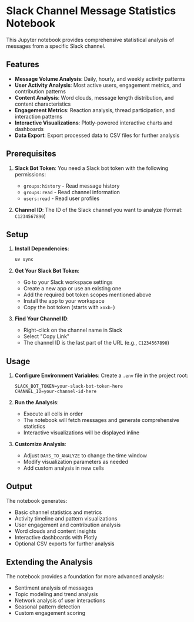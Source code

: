 # Slack Channel Message Statistics Notebook

This Jupyter notebook provides comprehensive statistical analysis of messages from a specific Slack channel.

## Features

- **Message Volume Analysis**: Daily, hourly, and weekly activity patterns
- **User Activity Analysis**: Most active users, engagement metrics, and contribution patterns
- **Content Analysis**: Word clouds, message length distribution, and content characteristics
- **Engagement Metrics**: Reaction analysis, thread participation, and interaction patterns
- **Interactive Visualizations**: Plotly-powered interactive charts and dashboards
- **Data Export**: Export processed data to CSV files for further analysis

## Prerequisites

1. **Slack Bot Token**: You need a Slack bot token with the following permissions:
   - `groups:history` - Read message history
   - `groups:read` - Read channel information  
   - `users:read` - Read user profiles

2. **Channel ID**: The ID of the Slack channel you want to analyze (format: `C1234567890`)

## Setup

1. **Install Dependencies**:
   ```bash
   uv sync
   ```

2. **Get Your Slack Bot Token**:
   - Go to your Slack workspace settings
   - Create a new app or use an existing one
   - Add the required bot token scopes mentioned above
   - Install the app to your workspace
   - Copy the bot token (starts with `xoxb-`)

3. **Find Your Channel ID**:
   - Right-click on the channel name in Slack
   - Select "Copy Link"
   - The channel ID is the last part of the URL (e.g., `C1234567890`)

## Usage

1. **Configure Environment Variables**:
   Create a `.env` file in the project root:
   ```
   SLACK_BOT_TOKEN=your-slack-bot-token-here
   CHANNEL_ID=your-channel-id-here
   ```

2. **Run the Analysis**:
   - Execute all cells in order
   - The notebook will fetch messages and generate comprehensive statistics
   - Interactive visualizations will be displayed inline

3. **Customize Analysis**:
   - Adjust `DAYS_TO_ANALYZE` to change the time window
   - Modify visualization parameters as needed
   - Add custom analysis in new cells

## Output

The notebook generates:
- Basic channel statistics and metrics
- Activity timeline and pattern visualizations
- User engagement and contribution analysis
- Word clouds and content insights
- Interactive dashboards with Plotly
- Optional CSV exports for further analysis

## Extending the Analysis

The notebook provides a foundation for more advanced analysis:
- Sentiment analysis of messages
- Topic modeling and trend analysis
- Network analysis of user interactions
- Seasonal pattern detection
- Custom engagement scoring 